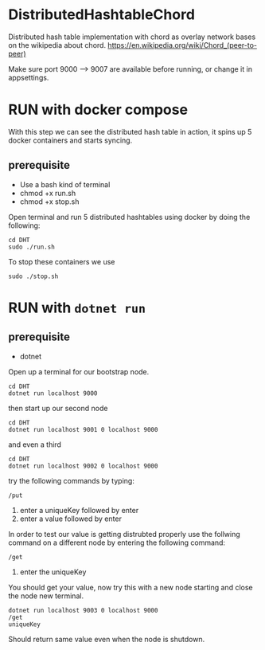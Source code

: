 # DistributedHashtableChord
Distributed hash table implementation with chord as overlay network bases on the wikipedia about chord.
https://en.wikipedia.org/wiki/Chord_(peer-to-peer)

Make sure port 9000 --> 9007 are available before running, or change it in appsettings.

# RUN with docker compose
With this step we can see the distributed hash table in action, it spins up 5 docker containers and starts syncing.
## prerequisite
* Use a bash kind of terminal
* chmod +x run.sh
* chmod +x stop.sh

Open terminal and run 5 distributed hashtables using docker by doing the following:

```
cd DHT
sudo ./run.sh
```

To stop these containers we use 

```
sudo ./stop.sh
```

# RUN with `dotnet run`
## prerequisite
* dotnet

Open up a terminal for our bootstrap node.

```
cd DHT
dotnet run localhost 9000
```
then start up our second node

```
cd DHT
dotnet run localhost 9001 0 localhost 9000
```

and even a third

```
cd DHT
dotnet run localhost 9002 0 localhost 9000
```
try the following commands by typing:

```
/put
```
1. enter a uniqueKey followed by enter
2. enter a value followed by enter

In order to test our value is getting distrubted properly use the follwing command on a different node by entering the following command:

```
/get
```
1. enter the uniqueKey

You should get your value, now try this with a new node starting and close the node new terminal.

```
dotnet run localhost 9003 0 localhost 9000
/get
uniqueKey
```
Should return same value even when the node is shutdown.